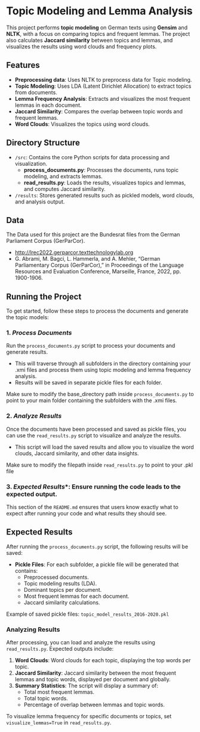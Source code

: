# Topic Modeling and Lemma Analysis

This project performs **topic modeling** on German texts using **Gensim** and **NLTK**, with a focus on comparing topics and frequent lemmas. The project also calculates **Jaccard similarity** between topics and lemmas, and visualizes the results using word clouds and frequency plots.

## Features
- **Preprocessing data**: Uses NLTK to preprocess data for Topic modeling.
- **Topic Modeling**: Uses LDA (Latent Dirichlet Allocation) to extract topics from documents.
- **Lemma Frequency Analysis**: Extracts and visualizes the most frequent lemmas in each document.
- **Jaccard Similarity**: Compares the overlap between topic words and frequent lemmas.
- **Word Clouds**: Visualizes the topics using word clouds.

## Directory Structure
- `/src`: Contains the core Python scripts for data processing and visualization.
  - **process_documents.py**: Processes the documents, runs topic modeling, and extracts lemmas.
  - **read_results.py**: Loads the results, visualizes topics and lemmas, and computes Jaccard similarity.
- `/results`: Stores generated results such as pickled models, word clouds, and analysis output.

## Data

The Data used for this project are the Bundesrat files from the German Parliament Corpus (GerParCor). 
- http://lrec2022.gerparcor.texttechnologylab.org
- G. Abrami, M. Bagci, L. Hammerla, and A. Mehler, “German Parliamentary Corpus (GerParCor),” in Proceedings of the Language Resources and Evaluation Conference, Marseille, France, 2022, pp. 1900-1906.

## Running the Project

To get started, follow these steps to process the documents and generate the topic models:

### 1. *Process Documents*
Run the `process_documents.py` script to process your documents and generate results.
- This will traverse through all subfolders in the directory containing your .xmi files and process them using topic modeling and lemma frequency analysis.
- Results will be saved in separate pickle files for each folder.

Make sure to modify the base_directory path inside `process_documents.py` to point to your main folder containing the subfolders with the .xmi files.

### 2. *Analyze Results*
Once the documents have been processed and saved as pickle files, you can use the `read_results.py` script to visualize and analyze the results.
- This script will load the saved results and allow you to visualize the word clouds, Jaccard similarity, and other data insights.

Make sure to modify the filepath inside `read_results.py` to point to your .pkl file

### 3. *Expected Results**: Ensure running the code leads to the expected output.
This section of the `README.md` ensures that users know exactly what to expect after running your code and what results they should see.

## Expected Results

After running the `process_documents.py` script, the following results will be saved:

- **Pickle Files**: For each subfolder, a pickle file will be generated that contains:
  - Preprocessed documents.
  - Topic modeling results (LDA).
  - Dominant topics per document.
  - Most frequent lemmas for each document.
  - Jaccard similarity calculations.

Example of saved pickle files: `topic_model_results_2016-2020.pkl` 

### Analyzing Results

After processing, you can load and analyze the results using `read_results.py`. Expected outputs include:

1. **Word Clouds**: Word clouds for each topic, displaying the top words per topic.
2. **Jaccard Similarity**: Jaccard similarity between the most frequent lemmas and topic words, displayed per document and globally.
3. **Summary Statistics**: The script will display a summary of:
   - Total most frequent lemmas.
   - Total topic words.
   - Percentage of overlap between lemmas and topic words.
   
To visualize lemma frequency for specific documents or topics, set `visualize_lemmas=True` in `read_results.py`.
